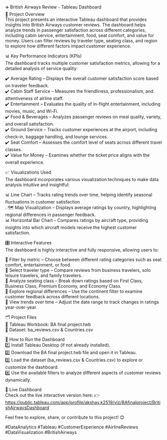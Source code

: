 ✈️ British Airways Review - Tableau Dashboard <br>
📌 Project Overview <br>
This project presents an interactive Tableau dashboard that provides insights into British Airways customer reviews. The dashboard helps analyze trends in passenger satisfaction across different categories, including cabin service, entertainment, food, seat comfort, and value for money. Users can filter reviews by traveler type, seating class, and region to explore how different factors impact customer experience.<br>

📊 Key Performance Indicators (KPIs)<br>
The dashboard tracks multiple customer satisfaction metrics, allowing for a detailed analysis of service quality:<br>

✔️ Average Rating – Displays the overall customer satisfaction score based on traveler feedback.<br>
✔️ Cabin Staff Service – Measures the friendliness, professionalism, and attentiveness of airline staff.<br>
✔️ Entertainment – Evaluates the quality of in-flight entertainment, including movies, music, and Wi-Fi.<br>
✔️ Food & Beverages – Analyzes passenger reviews on meal quality, variety, and overall satisfaction.<br>
✔️ Ground Service – Tracks customer experiences at the airport, including check-in, baggage handling, and lounge services.<br>
✔️ Seat Comfort – Assesses the comfort level of seats across different travel classes.<br>
✔️ Value for Money – Examines whether the ticket price aligns with the overall experience.<br>

📈 Visualizations Used<br>
The dashboard incorporates various visualization techniques to make data analysis intuitive and insightful:<br>

📊 Line Chart – Tracks rating trends over time, helping identify seasonal fluctuations in customer satisfaction<br>.
🗺️ Map Visualization – Displays average ratings by country, highlighting regional differences in passenger feedback.<br>
📊 Horizontal Bar Chart – Compares ratings by aircraft type, providing insights into which aircraft models receive the highest customer satisfaction.<br>

🎛️ Interactive Features<br>
The dashboard is highly interactive and fully responsive, allowing users to:<br>

🔹 Filter by metric – Choose between different rating categories such as seat comfort, entertainment, or food.<br>
🔹 Select traveler type – Compare reviews from business travelers, solo leisure travelers, and family travelers.<br>
🔹 Analyze seating class – Break down ratings based on First Class, Business Class, Premium Economy, and Economy Class.<br>
🔹 Explore regional differences – Use the continent filter to examine customer feedback across different locations.<br>
🔹 View trends over time – Adjust the date range to track changes in ratings year-over-year.<br>

🗂️ Project Files<br>
📌 Tableau Workbook: BA final project.twb <br>
📌 Dataset: ba_reviews.csv & Countries.csv <br>

📝 How to Run the Dashboard <br>
1️⃣ Install Tableau Desktop (if not already installed).<br>
2️⃣ Download the BA final project.twb file and open it in Tableau.<br>
3️⃣ Load the dataset (ba_reviews.csv & Countries.csv) to explore or customize the dashboard. <br>
4️⃣ Use the available filters to analyze different aspects of customer reviews dynamically. <br>

📢 Live Dashboard <br>
Check out the live interactive version here: 👉 https://public.tableau.com/app/profile/akshay.k2519/viz/BAfinalproject/BritishAirwaysDashboard

Feel free to explore, share, or contribute to this project! 😊 <br>

#DataAnalytics #Tableau #CustomerExperience #AirlineReviews #DataVisualization #BritishAirways